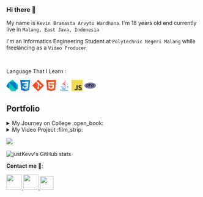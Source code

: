 ### Hi there 👋

<!--Bio-->
My name is `Kevin Bramasta Arvyto Wardhana`. I'm 18 years old and currently live in `Malang, East Java, Indonesia`

I'm an Informatics Engineering Student at `Polytechnic Negeri Malang` while freelancing as a `Video Producer`

<img align = "center" src = "https://media.tenor.com/IeUI_IcNToMAAAAM/line-border.gif" width = "800px" height = "4px">

Language That I Learn :

<img src = "https://raw.githubusercontent.com/devicons/devicon/55609aa5bd817ff167afce0d965585c92040787a/icons/dart/dart-original.svg" width = "30px" height = "30px"> <img src = "https://raw.githubusercontent.com/devicons/devicon/55609aa5bd817ff167afce0d965585c92040787a/icons/css3/css3-original.svg" width = "30px" height = "30px"> <img src = "https://raw.githubusercontent.com/devicons/devicon/55609aa5bd817ff167afce0d965585c92040787a/icons/git/git-original.svg" width = "30px" height = "30px"> <img src = "https://raw.githubusercontent.com/devicons/devicon/55609aa5bd817ff167afce0d965585c92040787a/icons/html5/html5-original.svg" width = "30px" height = "30px"> <img src = "https://raw.githubusercontent.com/devicons/devicon/55609aa5bd817ff167afce0d965585c92040787a/icons/java/java-original.svg" width = "30px" height = "30px"> <img src = "https://raw.githubusercontent.com/devicons/devicon/55609aa5bd817ff167afce0d965585c92040787a/icons/javascript/javascript-original.svg" width = "30px" height = "30px"> <img src = "https://raw.githubusercontent.com/devicons/devicon/55609aa5bd817ff167afce0d965585c92040787a/icons/php/php-original.svg" width = "30px" height = "30px"> 


## Portfolio

<details>
  <summary>My Journey on College :open_book:</summary>
  
[![Readme Card](https://github-readme-stats.vercel.app/api/pin/?username=justKevv&repo=dasar-pemrograman&theme=solarized-light)](https://github.com/justKevv/dasar-pemrograman)
[![Readme Card](https://github-readme-stats.vercel.app/api/pin/?username=justKevv&repo=Dart-Project&theme=solarized-light)](https://github.com/justKevv/Dart-Project)
[![Readme Card](https://github-readme-stats.vercel.app/api/pin/?username=justKevv&repo=Sistem-sampah&theme=solarized-light)](https://github.com/justKevv/Sistem-sampah)


</details>

<details>
  <summary>My Video Project :film_strip: </summary>
  
### [Video Project](https://drive.google.com/drive/folders/1MjxzQN6hKVeNqtwGHQWVZzhp8QensHvY?usp=drive_link)
<img src = "https://raw.githubusercontent.com/devicons/devicon/55609aa5bd817ff167afce0d965585c92040787a/icons/aftereffects/aftereffects-original.svg" width = "40px" height = "40px"> <img src = "https://raw.githubusercontent.com/devicons/devicon/55609aa5bd817ff167afce0d965585c92040787a/icons/premierepro/premierepro-original.svg" width = "40px" height = "40px"> 

### [VFX Project](https://drive.google.com/drive/folders/1brSWUeIP_g8PPbF6RTAG8tuAkUOGf-9z?usp=drive_link)
<img src = "https://raw.githubusercontent.com/devicons/devicon/55609aa5bd817ff167afce0d965585c92040787a/icons/blender/blender-original.svg" width = "40px" height = "40px"> <img src = "https://raw.githubusercontent.com/devicons/devicon/55609aa5bd817ff167afce0d965585c92040787a/icons/photoshop/photoshop-plain.svg" width = "40px" height = "40px">
  
</details>




![](https://komarev.com/ghpvc/?username=justKevv&color=lightgrey&style=flat)

![justKevv's GitHub stats](https://github-readme-stats.vercel.app/api?username=justKevv&show_icons=true&theme=solarized-light)

**Contact me** :round_pushpin::

<a href = "https://www.linkedin.com/in/kevin-bramasta/"><img src = "https://www.svgrepo.com/show/343567/linkedin-network-communication-connection-internet-online.svg" width = "40px" height = "40px"> <a href = "https://www.instagram.com/jst.kevv/"><img src = "https://www.svgrepo.com/show/452229/instagram-1.svg" width = "40px" height = "40px"> <a href = "mailto:kevinbramastaa@gmail.com"><img src ="https://www.svgrepo.com/show/485253/email-opened.svg" width = "35px" height = "35px">



<!--
**justKevv/justKevv** is a ✨ _special_ ✨ repository because its `README.md` (this file) appears on your GitHub profile.

Here are some ideas to get you started:

- 🔭 I’m currently working on ...
- 🌱 I’m currently learning ...
- 👯 I’m looking to collaborate on ...
- 🤔 I’m looking for help with ...
- 💬 Ask me about ...
- 📫 How to reach me: ...
- 😄 Pronouns: ...
- ⚡ Fun fact: ...
-->
